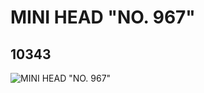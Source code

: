 # MINI HEAD "NO. 967"
## 10343
![MINI HEAD "NO. 967"](https://lc-www-live-s.legocdn.com/media/bricks/5/2/6003622.jpg)